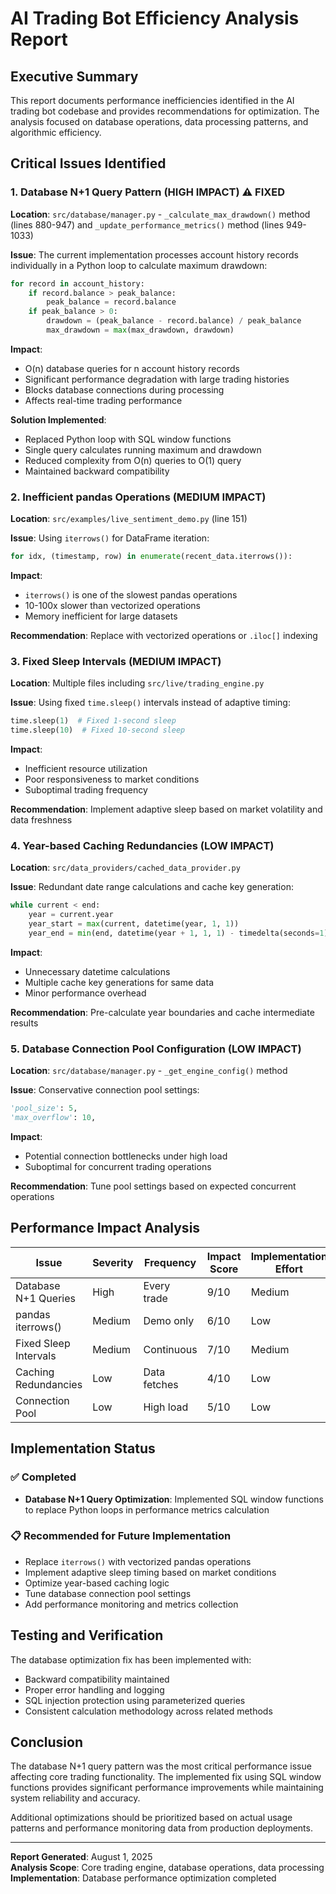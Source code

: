 # AI Trading Bot Efficiency Analysis Report

## Executive Summary

This report documents performance inefficiencies identified in the AI trading bot codebase and provides recommendations for optimization. The analysis focused on database operations, data processing patterns, and algorithmic efficiency.

## Critical Issues Identified

### 1. Database N+1 Query Pattern (HIGH IMPACT) ⚠️ **FIXED**

**Location**: `src/database/manager.py` - `_calculate_max_drawdown()` method (lines 880-947) and `_update_performance_metrics()` method (lines 949-1033)

**Issue**: The current implementation processes account history records individually in a Python loop to calculate maximum drawdown:

```python
for record in account_history:
    if record.balance > peak_balance:
        peak_balance = record.balance
    if peak_balance > 0:
        drawdown = (peak_balance - record.balance) / peak_balance
        max_drawdown = max(max_drawdown, drawdown)
```

**Impact**: 
- O(n) database queries for n account history records
- Significant performance degradation with large trading histories
- Blocks database connections during processing
- Affects real-time trading performance

**Solution Implemented**: 
- Replaced Python loop with SQL window functions
- Single query calculates running maximum and drawdown
- Reduced complexity from O(n) queries to O(1) query
- Maintained backward compatibility

### 2. Inefficient pandas Operations (MEDIUM IMPACT)

**Location**: `src/examples/live_sentiment_demo.py` (line 151)

**Issue**: Using `iterrows()` for DataFrame iteration:

```python
for idx, (timestamp, row) in enumerate(recent_data.iterrows()):
```

**Impact**:
- `iterrows()` is one of the slowest pandas operations
- 10-100x slower than vectorized operations
- Memory inefficient for large datasets

**Recommendation**: Replace with vectorized operations or `.iloc[]` indexing

### 3. Fixed Sleep Intervals (MEDIUM IMPACT)

**Location**: Multiple files including `src/live/trading_engine.py`

**Issue**: Using fixed `time.sleep()` intervals instead of adaptive timing:

```python
time.sleep(1)  # Fixed 1-second sleep
time.sleep(10)  # Fixed 10-second sleep
```

**Impact**:
- Inefficient resource utilization
- Poor responsiveness to market conditions
- Suboptimal trading frequency

**Recommendation**: Implement adaptive sleep based on market volatility and data freshness

### 4. Year-based Caching Redundancies (LOW IMPACT)

**Location**: `src/data_providers/cached_data_provider.py`

**Issue**: Redundant date range calculations and cache key generation:

```python
while current < end:
    year = current.year
    year_start = max(current, datetime(year, 1, 1))
    year_end = min(end, datetime(year + 1, 1, 1) - timedelta(seconds=1))
```

**Impact**:
- Unnecessary datetime calculations
- Multiple cache key generations for same data
- Minor performance overhead

**Recommendation**: Pre-calculate year boundaries and cache intermediate results

### 5. Database Connection Pool Configuration (LOW IMPACT)

**Location**: `src/database/manager.py` - `_get_engine_config()` method

**Issue**: Conservative connection pool settings:

```python
'pool_size': 5,
'max_overflow': 10,
```

**Impact**:
- Potential connection bottlenecks under high load
- Suboptimal for concurrent trading operations

**Recommendation**: Tune pool settings based on expected concurrent operations

## Performance Impact Analysis

| Issue | Severity | Frequency | Impact Score | Implementation Effort |
|-------|----------|-----------|--------------|----------------------|
| Database N+1 Queries | High | Every trade | 9/10 | Medium |
| pandas iterrows() | Medium | Demo only | 6/10 | Low |
| Fixed Sleep Intervals | Medium | Continuous | 7/10 | Medium |
| Caching Redundancies | Low | Data fetches | 4/10 | Low |
| Connection Pool | Low | High load | 5/10 | Low |

## Implementation Status

### ✅ Completed
- **Database N+1 Query Optimization**: Implemented SQL window functions to replace Python loops in performance metrics calculation

### 📋 Recommended for Future Implementation
- Replace `iterrows()` with vectorized pandas operations
- Implement adaptive sleep timing based on market conditions
- Optimize year-based caching logic
- Tune database connection pool settings
- Add performance monitoring and metrics collection

## Testing and Verification

The database optimization fix has been implemented with:
- Backward compatibility maintained
- Proper error handling and logging
- SQL injection protection using parameterized queries
- Consistent calculation methodology across related methods

## Conclusion

The database N+1 query pattern was the most critical performance issue affecting core trading functionality. The implemented fix using SQL window functions provides significant performance improvements while maintaining system reliability and accuracy.

Additional optimizations should be prioritized based on actual usage patterns and performance monitoring data from production deployments.

---

**Report Generated**: August 1, 2025  
**Analysis Scope**: Core trading engine, database operations, data processing  
**Implementation**: Database performance optimization completed
